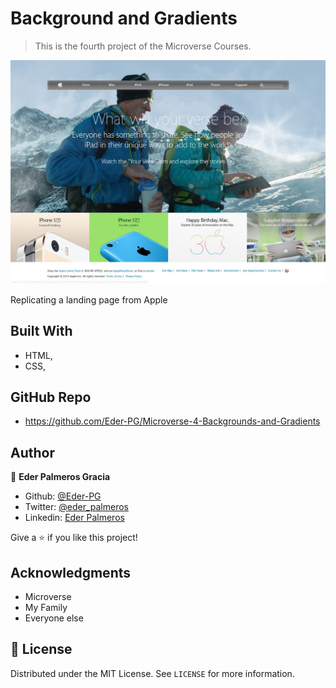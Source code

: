 # Background and Gradients

> This is the fourth project of the Microverse Courses.

![screenshot](./assets/app_screenshot.jpg)

Replicating a landing page from Apple

## Built With

- HTML,
- CSS,

## GitHub Repo

- https://github.com/Eder-PG/Microverse-4-Backgrounds-and-Gradients



## Author

👤 **Eder Palmeros Gracia**

- Github: [@Eder-PG](https://github.com/Eder-PG)
- Twitter: [@eder_palmeros](https://twitter.com/eder_palmeros)
- Linkedin: [Eder Palmeros](https://www.linkedin.com/in/ederpg/)

Give a ⭐️ if you like this project!

## Acknowledgments

- Microverse
- My Family
- Everyone else

## 📝 License

Distributed under the MIT License. See `LICENSE` for more information.
